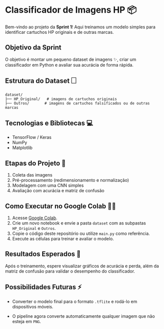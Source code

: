 # Classificador de Imagens HP 📦

Bem-vindo ao projeto da **Sprint 1**! Aqui treinamos um modelo simples para identificar cartuchos HP originais e de outras marcas.

## Objetivo da Sprint
O objetivo é montar um pequeno dataset de imagens ✨, criar um classificador em Python e avaliar sua acurácia de forma rápida.

## Estrutura do Dataset 🗌

```
dataset/
├── HP_Original/   # imagens de cartuchos originais
├── Outros/       # imagens de cartuchos falsificados ou de outras marcas
```

## Tecnologias e Bibliotecas 💻
- TensorFlow / Keras
- NumPy
- Matplotlib

## Etapas do Projeto 📝
1. Coleta das imagens
2. Pré-processamento (redimensionamento e normalização)
3. Modelagem com uma CNN simples
4. Avaliação com acurácia e matriz de confusão

## Como Executar no Google Colab 👨‍💻
1. Acesse [Google Colab](https://colab.research.google.com/).
2. Crie um novo notebook e envie a pasta `dataset` com as subpastas `HP_Original` e `Outros`.
3. Copie o código deste repositório ou utilize `main.py` como referência.
4. Execute as células para treinar e avaliar o modelo.

## Resultados Esperados 🎉
Após o treinamento, espere visualizar gráficos de acurácia e perda, além da matriz de confusão para validar o desempenho do classificador.

## Possibilidades Futuras ⚡
- Converter o modelo final para o formato `.tflite` e rodá-lo em dispositivos móveis.

- O pipeline agora converte automaticamente qualquer imagem que não esteja em `PNG`.
